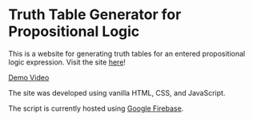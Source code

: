 # Truth Table Generator for Propositional Logic
This is a website for generating truth tables for an entered propositional logic expression. Visit the site [here](https://truth-tables.web.app/)!

[Demo Video](https://youtu.be/zMGR1D8Z7c4)

The site was developed using vanilla HTML, CSS, and JavaScript.

The script is currently hosted using [Google Firebase](https://firebase.google.com/).
